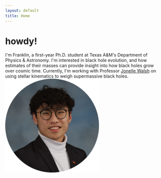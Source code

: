 ```yaml
---
layout: default
title: Home
---
```


# howdy!

I'm Franklin, a first-year Ph.D. student at Texas A&M's Department of Physics & Astronomy. I'm interested in black hole evolution, and how estimates of their masses can provide insight into how black holes grow over cosmic time. Currently, I'm working with Professor [Jonelle Walsh](https://jonellewalsh.weebly.com/) on using stellar kinematics to weigh supermassive black holes. ![headshot alt >](/assets/img/headshot_300.png)





